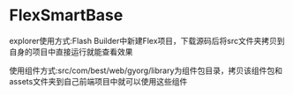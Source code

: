 # FlexSmartBase
explorer使用方式:Flash Builder中新建Flex项目，下载源码后将src文件夹拷贝到自身的项目中直接运行就能查看效果


使用组件方式:src/com/best/web/gyorg/library为组件包目录，拷贝该组件包和assets文件夹到自己前端项目中就可以使用这些组件
